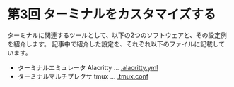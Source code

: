 # 第3回 ターミナルをカスタマイズする

ターミナルに関連するツールとして、以下の2つのソフトウェアと、その設定例を紹介します。
記事中で紹介した設定を、それぞれ以下のファイルに記載しています。

- ターミナルエミュレータ Alacritty ... [.alacritty.yml](.alacritty.yml)
- ターミナルマルチプレクサ tmux ... [.tmux.conf](.tmux.conf)
